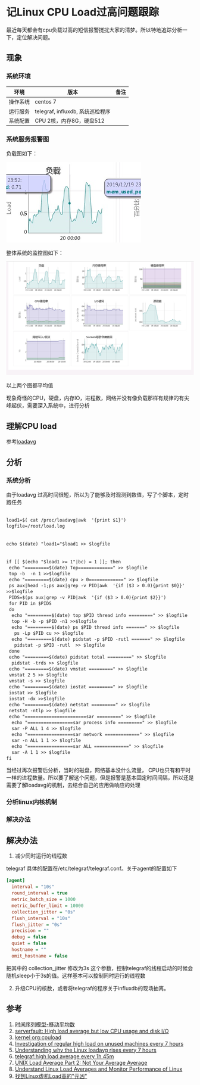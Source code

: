 # 记Linux CPU Load过高问题跟踪

最近每天都会有cpu负载过高的短信报警搅扰大家的清梦。所以特地追踪分析一下，定位解决问题。

## 现象

### 系统环境

|环境|版本|备注|
|---|---|---
|操作系统| centos 7| |
|运行服务|telegraf, influxdb, 系统巡检程序| |
|系统配置|CPU 2核，内存8G，硬盘512| |

### 系统服务报警图

负载图如下：

![最近24小时负载图](images/system_load_picture.png)

整体系统的监控图如下：

![最近24小时负载图](images/monitor_whole_metrics_picture.jpg)

以上两个图都平均值

现象奇怪的CPU，硬盘，内存IO，进程数，网络并没有像负载那样有规律的有尖峰起伏，需要深入系统中，进行分析

## 理解CPU load

参考[loadavg](loadavg.md)

## 分析

### 系统分析
由于loadavg 过高时间很短，所以为了能够及时观测到数值，写了个脚本，定时跑任务

```bash#!/usr/bin/env  bash

load1=$( cat /proc/loadavg|awk  '{print $1}')
logfile=/root/load.log


echo $(date) "load1="$load1 >> $logfile 


if [[ $(echo "$load1 >= 1"|bc) = 1 ]]; then
 echo "=========$(date) Top=============" >> $logfile
 top -b  -n 1 >>$logfile
 echo "=========$(date) cpu > 0=============" >> $logfile
 ps aux|head -1;ps aux|grep -v PID|awk  '{if ($3 > 0.0){print $0}}' >>$logfile
 PIDS=$(ps aux|grep -v PID|awk  '{if ($3 > 0.0){print $2}}')
 for PID in $PIDS 
 do
  echo "=========$(date) top $PID thread info =========" >> $logfile
  top -H -b -p $PID -n1 >>$logfile
  echo "=========$(date) ps $PID thread info =======" >> $logfile
   ps -Lp $PID cu >> $logfile
  echo "=========$(date) pidstat -p $PID -rutl =======" >> $logfile
   pidstat -p $PID -rutl  >> $logfile
 done
 echo "=========$(date) pidstat total =========" >> $logfile
  pidstat -trds >> $logfile
 echo "=========$(date) vmstat =========" >> $logfile
 vmstat 2 5 >> $logfile
 vmstat -s >> $logfile
 echo "=========$(date) iostat =========" >> $logfile
 iostat >> $logfile
 iostat -dx >>$logfile
 echo "=========$(date) netstat =========" >> $logfile
 netstat -ntlp >> $logfile
 echo "=======================sar =========" >> $logfile
  echo "=================sar process info =========" >> $logfile
  sar -P ALL 1 4 >> $logfile
  echo "=================sar network =============" >> $logfile
  sar -n ALL 1 1 >> $logfile
  echo "=================sar ALL =============" >> $logfile
  sar -A 1 1 >> $logfile
fi

```
当经过再次报警后分析，当时的磁盘，网络基本没什么流量， CPU也只有和平时一样的进程数量。所以要了解这个问题，但是报警是基本固定时间间隔，所以还是需要了解loadavg的机制，去结合自己的应用做响应的处理

### 分析linux内核机制

### 解决办法


## 解决办法

1. 减少同时运行的线程数

telegraf 具体的配置在/etc/telegraf/telegraf.conf。关于agent的配置如下

``` ini
[agent]
  interval = "10s"
  round_interval = true
  metric_batch_size = 1000
  metric_buffer_limit = 10000
  collection_jitter = "0s"
  flush_interval = "10s"
  flush_jitter = "0s"
  precision = ""
  debug = false
  quiet = false
  hostname = ""
  omit_hostname = false
```

把其中的 collection_jitter 修改为3s 这个参数，控制telegraf的线程启动的时候会随机sleep小于3s的值。这样基本可以控制同时运行的线程数

2. 升级CPU的核数，或者将telegraf的程序关于influxdb的现场抽离。

## 参考

1. [时间序列模型-移动平均数](https://blog.csdn.net/qq_29831163/article/details/89440215)
2. [serverfault: High load average but low CPU usage and disk I/O](https://serverfault.com/questions/949879/high-load-average-but-low-cpu-usage-and-disk-i-o)
3. [kernel org:cpuload](https://www.kernel.org/doc/html/latest/admin-guide/cpu-load.html)
4. [Investigation of regular high load on unused machines every 7 hours](https://blog.avast.com/investigation-of-regular-high-load-on-unused-machines-every-7-hours)
5. [Understanding why the Linux loadavg rises every 7 hours ](https://mackerel.io/blog/entry/tech/high-loadavg-every-7-hours)
6. [telegraf:high load average every 1h 45m ](https://github.com/influxdata/telegraf/issues/3465)
7. [UNIX Load Average Part 2: Not Your Average Average](https://www.helpsystems.com/resources/guides/unix-load-average-part-2-not-your-average-average)
8. [Understand Linux Load Averages and Monitor Performance of Linux](https://github.com/wmenjoy/awesome-knowleges/edit/master/os/linux/schedule/system_hign_problem.md)
9. [找到Linux虚机Load高的"元凶"](https://www.jianshu.com/p/3edc2c9f05e9)
